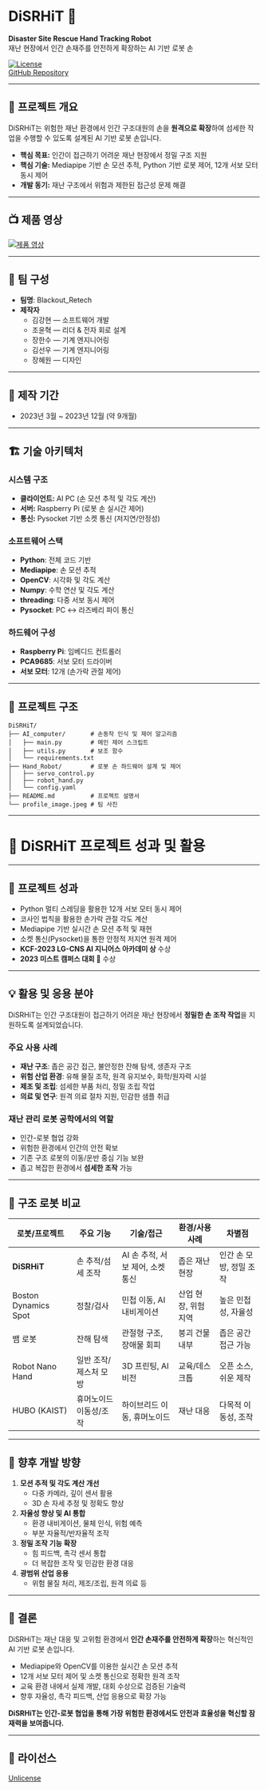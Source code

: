 # DiSRHiT 🚀
**Disaster Site Rescue Hand Tracking Robot**  
재난 현장에서 인간 손재주를 안전하게 확장하는 AI 기반 로봇 손

[![License](https://img.shields.io/badge/License-Unlicense-blue.svg)](https://unlicense.org/)  
[GitHub Repository](https://github.com/offby1e/DiSRHiT)

---

## 📌 프로젝트 개요

DiSRHiT는 위험한 재난 환경에서 인간 구조대원의 손을 **원격으로 확장**하여 섬세한 작업을 수행할 수 있도록 설계된 AI 기반 로봇 손입니다.

- **핵심 목표:** 인간이 접근하기 어려운 재난 현장에서 정밀 구조 지원
- **핵심 기술:** Mediapipe 기반 손 모션 추적, Python 기반 로봇 제어, 12개 서보 모터 동시 제어
- **개발 동기:** 재난 구조에서 위험과 제한된 접근성 문제 해결

---

## 📺 제품 영상
[![제품 영상](https://img.youtube.com/vi/영상ID/0.jpg)](https://m.youtube.com)

---

## 👥 팀 구성
- **팀명**: Blackout_Retech
- **제작자**
  - 김강현 — 소프트웨어 개발
  - 조윤혁 — 리더 & 전자 회로 설계
  - 장한수 — 기계 엔지니어링
  - 김선우 — 기계 엔지니어링
  - 장혜원 — 디자인

---

## 📅 제작 기간
- 2023년 3월 ~ 2023년 12월 (약 9개월)

---

## 🏗️ 기술 아키텍처

### 시스템 구조
- **클라이언트:** AI PC (손 모션 추적 및 각도 계산)
- **서버:** Raspberry Pi (로봇 손 실시간 제어)
- **통신:** Pysocket 기반 소켓 통신 (저지연/안정성)

### 소프트웨어 스택
- **Python**: 전체 코드 기반
- **Mediapipe**: 손 모션 추적
- **OpenCV**: 시각화 및 각도 계산
- **Numpy**: 수학 연산 및 각도 계산
- **threading**: 다중 서보 동시 제어
- **Pysocket**: PC ↔ 라즈베리 파이 통신

### 하드웨어 구성
- **Raspberry Pi**: 임베디드 컨트롤러
- **PCA9685**: 서보 모터 드라이버
- **서보 모터**: 12개 (손가락 관절 제어)

---

## 📂 프로젝트 구조
```plaintext
DiSRHiT/
├── AI_computer/       # 손동작 인식 및 제어 알고리즘
│   ├── main.py        # 메인 제어 스크립트
│   ├── utils.py       # 보조 함수
│   └── requirements.txt
├── Hand_Robot/        # 로봇 손 하드웨어 설계 및 제어
│   ├── servo_control.py
│   ├── robot_hand.py
│   └── config.yaml
├── README.md          # 프로젝트 설명서
└── profile_image.jpeg # 팀 사진
```
---

# 🚀 DiSRHiT 프로젝트 성과 및 활용

---

## 🚀 프로젝트 성과
- Python 멀티 스레딩을 활용한 12개 서보 모터 동시 제어
- 코사인 법칙을 활용한 손가락 관절 각도 계산
- Mediapipe 기반 실시간 손 모션 추적 및 재현
- 소켓 통신(Pysocket)을 통한 안정적 저지연 원격 제어
- **KCF-2023 LG-CNS AI 지니어스 아카데미 상** 수상
- **2023 미스트 캠퍼스 대회 🥇** 수상

---

## 💡 활용 및 응용 분야

DiSRHiT는 인간 구조대원이 접근하기 어려운 재난 현장에서 **정밀한 손 조작 작업**을 지원하도록 설계되었습니다.

### 주요 사용 사례
- **재난 구조**: 좁은 공간 접근, 불안정한 잔해 탐색, 생존자 구조
- **위험 산업 환경**: 유해 물질 조작, 원격 유지보수, 화학/원자력 시설
- **제조 및 조립**: 섬세한 부품 처리, 정밀 조립 작업
- **의료 및 연구**: 원격 의료 절차 지원, 민감한 샘플 취급

### 재난 관리 로봇 공학에서의 역할
- 인간-로봇 협업 강화
- 위험한 환경에서 인간의 안전 확보
- 기존 구조 로봇의 이동/운반 중심 기능 보완
- 좁고 복잡한 환경에서 **섬세한 조작** 가능

---

## 🤖 구조 로봇 비교

| 로봇/프로젝트 | 주요 기능 | 기술/접근 | 환경/사용 사례 | 차별점 |
|---------------|-----------|-----------|----------------|--------|
| **DiSRHiT** | 손 추적/섬세 조작 | AI 손 추적, 서보 제어, 소켓 통신 | 좁은 재난 현장 | 인간 손 모방, 정밀 조작 |
| Boston Dynamics Spot | 정찰/검사 | 민첩 이동, AI 내비게이션 | 산업 현장, 위험 지역 | 높은 민첩성, 자율성 |
| 뱀 로봇 | 잔해 탐색 | 관절형 구조, 장애물 회피 | 붕괴 건물 내부 | 좁은 공간 접근 가능 |
| Robot Nano Hand | 일반 조작/제스처 모방 | 3D 프린팅, AI 비전 | 교육/데스크톱 | 오픈 소스, 쉬운 제작 |
| HUBO (KAIST) | 휴머노이드 이동성/조작 | 하이브리드 이동, 휴머노이드 | 재난 대응 | 다목적 이동성, 조작 |

---

## 🔮 향후 개발 방향

1. **모션 추적 및 각도 계산 개선**
   - 다중 카메라, 깊이 센서 활용
   - 3D 손 자세 추정 및 정확도 향상
2. **자율성 향상 및 AI 통합**
   - 환경 내비게이션, 물체 인식, 위험 예측
   - 부분 자율적/반자율적 조작
3. **정밀 조작 기능 확장**
   - 힘 피드백, 촉각 센서 통합
   - 더 복잡한 조작 및 민감한 환경 대응
4. **광범위 산업 응용**
   - 위험 물질 처리, 제조/조립, 원격 의료 등

---

## 🏁 결론

DiSRHiT는 재난 대응 및 고위험 환경에서 **인간 손재주를 안전하게 확장**하는 혁신적인 AI 기반 로봇 손입니다.

- Mediapipe와 OpenCV를 이용한 실시간 손 모션 추적
- 12개 서보 모터 제어 및 소켓 통신으로 정확한 원격 조작
- 교육 환경 내에서 실제 개발, 대회 수상으로 검증된 기술력
- 향후 자율성, 촉각 피드백, 산업 응용으로 확장 가능

**DiSRHiT는 인간-로봇 협업을 통해 가장 위험한 환경에서도 안전과 효율성을 혁신할 잠재력을 보여줍니다.**

---

## 📄 라이선스
[Unlicense](https://unlicense.org/)